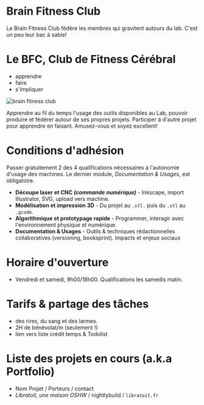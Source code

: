 # Brain Fitness Club
Le Brain Fitness Club fédère les membres qui gravitent autours du lab. C'est un peu leur bac à sable! 

# Le BFC, Club de Fitness Cérébral
- apprendre
- faire
- s'impliquer

![brain fitness club](http://www.keepcoolpro.fr/img/blog/cerveau-sport.jpg)

Apprendre au fil du temps l'usage des outils disponibles au Lab, pouvoir produire et fédérer autour de ses propres projets. Participer à d'autre projet pour apprendre en faisant. Amusez-vous et soyez excellent!


# Conditions d'adhésion
Passer gratuitement 2 des 4 qualifications nécessaires à l'autonomie d'usage des machines. Le dernier module, _Documentation & Usages_, est obligatoire.
* **Découpe laser et CNC _(commande numérique)_** - Inkscape, import Illustrator, SVG, upload vers machine.
* **Modélisation et impression 3D** - Du projet au `.stl.` puis du `.stl` au `.gcode`.
* **Algorithmique et prototypage rapide** - Programmer, interagir avec l'environnement physique et numérique.
* **Documentation & Usages** - Outils & techniques rédactionnelles collaboratives (versioning, booksprint). Impacts et enjeux sociaux 

# Horaire d'ouverture
- Vendredi et samedi, 9h00/18h00. Qualifications les samedis matin.

# Tarifs & partage des tâches
- des rires, du sang et des larmes.
- 2H de bénévolat/m (seulement !)
- lien vers liste crédit temps & Todolist

# Liste des projets en cours (a.k.a Portfolio)
- Nom Projet / Porteurs / contact
- _Libratoit, une maison OSHW_ / nightlybuild / `libratoit.fr`


